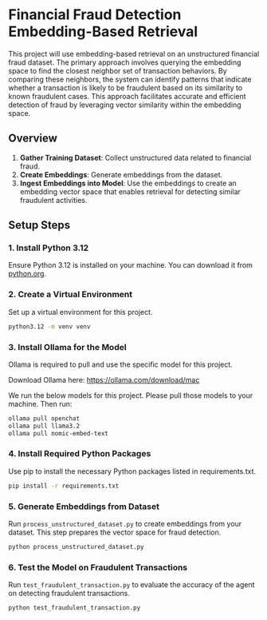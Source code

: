 # Financial Fraud Detection Embedding-Based Retrieval

This project will use embedding-based retrieval on an unstructured financial fraud dataset. The primary approach involves querying the embedding space to find the closest neighbor set of transaction behaviors. By comparing these neighbors, the system can identify patterns that indicate whether a transaction is likely to be fraudulent based on its similarity to known fraudulent cases. This approach facilitates accurate and efficient detection of fraud by leveraging vector similarity within the embedding space.

## Overview

1. **Gather Training Dataset**: Collect unstructured data related to financial fraud.
2. **Create Embeddings**: Generate embeddings from the dataset.
3. **Ingest Embeddings into Model**: Use the embeddings to create an embedding vector space that enables retrieval for detecting similar fraudulent activities.

## Setup Steps

### 1. Install Python 3.12

Ensure Python 3.12 is installed on your machine. You can download it from [python.org](https://www.python.org/downloads/).

### 2. Create a Virtual Environment

Set up a virtual environment for this project.
```sh
python3.12 -m venv venv
```

### 3. Install Ollama for the Model

Ollama is required to pull and use the specific model for this project.

Download Ollama here: https://ollama.com/download/mac

We run the below models for this project. Please pull those models to your machine.
Then run:
```sh
ollama pull openchat
ollama pull llama3.2
ollama pull nomic-embed-text
```
### 4. Install Required Python Packages

Use pip to install the necessary Python packages listed in requirements.txt.

```sh
pip install -r requirements.txt
```

### 5. Generate Embeddings from Dataset

Run `process_unstructured_dataset.py` to create embeddings from your dataset. This step prepares the vector space for fraud detection.

```sh
python process_unstructured_dataset.py
```

### 6. Test the Model on Fraudulent Transactions

Run `test_fraudulent_transaction.py` to evaluate the accuracy of the agent on detecting fraudulent transactions.

```sh
python test_fraudulent_transaction.py
```